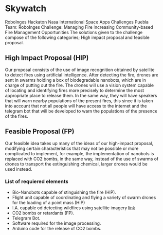 # Skywatch
RoboInges Hackaton Nasa
International Space Apps Challenges Puebla
Team: RoboInges
Challenge: Managing Fire Increasing Community-based Fire Management Opportunities
The solutions given to the challenge compose of the following categories; High impact proposal and feasible proposal.
## High Impact Proposal (HIP)
Our proposal consists of the use of image recognition obtained by satellite to detect fires using artificial intelligence. After detecting the fire, drones are sent in swarms holding a box of biodegradable nanobots, which are in charge of putting out the fire. The drones will use a vision system capable of locating and identifying fires more precisely to determine the most appropriate place to release them.
In the same way, they will have speakers that will warn nearby populations of the present fires, this since it is taken into account that not all people will have access to the internet and the telegram bot that will be developed to warn the populations of the presence of the fires.
## Feasible Proposal (FP)
Our feasible idea takes up many of the ideas of our high-impact proposal, modifying certain characteristics that may not be possible or more complicated to implement, for example, the implementation of nanobots is replaced with CO2 bombs, in the same way, instead of the use of swarms of drones to transport the extinguishing chemical, larger drones would be used instead.
### List of requiered elements
  * Bio-Nanobots capable of stinguishing the fire (HIP).
  * Flight unit capable of coordinating and flying a variety of swarm drones for the loading of a point mass (HIP)
  * I.A. capable od detecting wildfires using satellite imagery [link](https://github.com/shrey24/wildfire-detection-from-satellite-images-ml#in-this-project-we-detect-forest-wildfire-from-given-satellite-images-i-have-used-cnn-with-a-training-dataset-of-2000-images)
  * CO2 bombs or  retardants (FP).
  * Telegram Bot.
  * Software required for the image processing.
  * Arduino code for the release of CO2 bombs.
